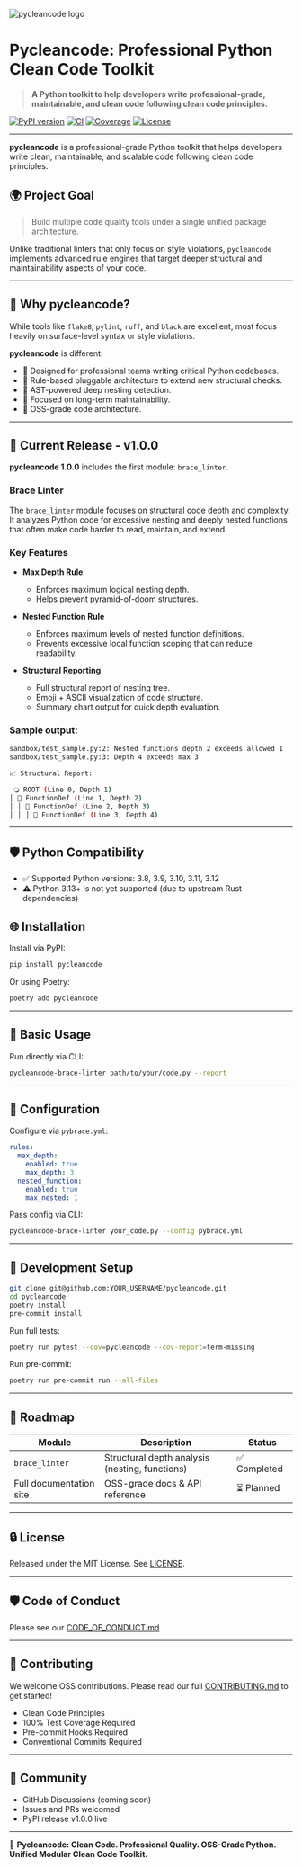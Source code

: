 ![pycleancode logo](assets/readme/pycleancode-logo.png)
# Pycleancode: Professional Python Clean Code Toolkit

> **A Python toolkit to help developers write professional-grade, maintainable, and clean code following clean code principles.**

[![PyPI version](https://img.shields.io/pypi/v/pycleancode)](https://pypi.org/project/pycleancode/)
[![CI](https://github.com/pycleancode/pycleancode/actions/workflows/ci.yml/badge.svg)](https://github.com/pycleancode/pycleancode/actions)
[![Coverage](https://img.shields.io/badge/coverage-100%25-brightgreen)]()
[![License](https://img.shields.io/github/license/pycleancode/pycleancode)](LICENSE)

---

**pycleancode** is a professional-grade Python toolkit that helps developers write clean, maintainable, and scalable code following clean code principles.

## 🌍 Project Goal

> Build multiple code quality tools under a single unified package architecture.

Unlike traditional linters that only focus on style violations, `pycleancode` implements advanced rule engines that target deeper structural and maintainability aspects of your code.

---

## 🔄 Why pycleancode?

While tools like `flake8`, `pylint`, `ruff`, and `black` are excellent, most focus heavily on surface-level syntax or style violations.

**pycleancode** is different:

* 🔄 Designed for professional teams writing critical Python codebases.
* 🤝 Rule-based pluggable architecture to extend new structural checks.
* 🔄 AST-powered deep nesting detection.
* 🎡 Focused on long-term maintainability.
* 🦖 OSS-grade code architecture.

---

## 🔄 Current Release - v1.0.0

**pycleancode 1.0.0** includes the first module: `brace_linter`.

### Brace Linter

The `brace_linter` module focuses on structural code depth and complexity. It analyzes Python code for excessive nesting and deeply nested functions that often make code harder to read, maintain, and extend.

### Key Features

* **Max Depth Rule**

  * Enforces maximum logical nesting depth.
  * Helps prevent pyramid-of-doom structures.

* **Nested Function Rule**

  * Enforces maximum levels of nested function definitions.
  * Prevents excessive local function scoping that can reduce readability.

* **Structural Reporting**

  * Full structural report of nesting tree.
  * Emoji + ASCII visualization of code structure.
  * Summary chart output for quick depth evaluation.

### Sample output:

```bash
sandbox/test_sample.py:2: Nested functions depth 2 exceeds allowed 1
sandbox/test_sample.py:3: Depth 4 exceeds max 3

📈 Structural Report:

 🔾 ROOT (Line 0, Depth 1)
│ 🔹 FunctionDef (Line 1, Depth 2)
│ │ 🔹 FunctionDef (Line 2, Depth 3)
│ │ │ 🔹 FunctionDef (Line 3, Depth 4)
```

---

## 🛡 Python Compatibility

- ✅ Supported Python versions: 3.8, 3.9, 3.10, 3.11, 3.12
- ⚠ Python 3.13+ is not yet supported (due to upstream Rust dependencies)

## 🌐 Installation

Install via PyPI:

```bash
pip install pycleancode
```

Or using Poetry:

```bash
poetry add pycleancode
```

---

## 🔧 Basic Usage

Run directly via CLI:

```bash
pycleancode-brace-linter path/to/your/code.py --report
```

---

## 🏓 Configuration

Configure via `pybrace.yml`:

```yaml
rules:
  max_depth:
    enabled: true
    max_depth: 3
  nested_function:
    enabled: true
    max_nested: 1
```

Pass config via CLI:

```bash
pycleancode-brace-linter your_code.py --config pybrace.yml
```

---

## 🔧 Development Setup

```bash
git clone git@github.com:YOUR_USERNAME/pycleancode.git
cd pycleancode
poetry install
pre-commit install
```

Run full tests:

```bash
poetry run pytest --cov=pycleancode --cov-report=term-missing
```

Run pre-commit:

```bash
poetry run pre-commit run --all-files
```

---

## 📖 Roadmap

| Module                  | Description                                    | Status      |
| ----------------------- | ---------------------------------------------- | ----------- |
| `brace_linter`          | Structural depth analysis (nesting, functions) | ✅ Completed |
| Full documentation site | OSS-grade docs & API reference                 | ⏳ Planned   |

---

## 🔒 License

Released under the MIT License. See [LICENSE](LICENSE).

---

## 🛡️ Code of Conduct

Please see our [CODE\_OF\_CONDUCT.md](CODE_OF_CONDUCT.md)

---

## 🔗 Contributing

We welcome OSS contributions. Please read our full [CONTRIBUTING.md](CONTRIBUTING.md) to get started!

* Clean Code Principles
* 100% Test Coverage Required
* Pre-commit Hooks Required
* Conventional Commits Required

---

## 🔔 Community

* GitHub Discussions (coming soon)
* Issues and PRs welcomed
* PyPI release v1.0.0 live

---

🚀 **Pycleancode: Clean Code. Professional Quality. OSS-Grade Python. Unified Modular Clean Code Toolkit.**
